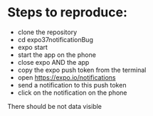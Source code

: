 # Steps to reproduce:
- clone the repository
- cd expo37notificationBug
- expo start
- start the app on the phone
- close expo AND the app
- copy the expo push token from the terminal 
- open https://expo.io/notifications
- send a notification to this push token
- click on the notification on the phone

There should be not data visible
